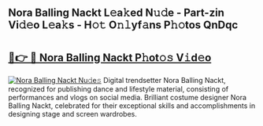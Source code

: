 ## Nora Balling Nackt L𝚎a𝚔ed N𝚞𝚍e - Part-zin Vi𝚍𝚎o L𝚎a𝚔s - H𝚘𝚝 O𝚗𝚕yf𝚊ns P𝚑𝚘tos QnDqc

# <h2><a href="http://kfa0wq.oniu.top/?m=Nora+Balling+Nackt">🔗👉 🔴 Nora Balling Nackt P𝚑ot𝚘𝚜 V𝚒d𝚎o</a></h2>

[![Nora Balling Nackt Nu𝚍e𝚜](https://i.imgur.com/0qMVB7G.gif)](http://kfa0wq.oniu.top/?m=Nora+Balling+Nackt)
Digital trendsetter Nora Balling Nackt, recognized for publishing dance and lifestyle material, consisting of performances and vlogs on social media. Brilliant costume designer Nora Balling Nackt, celebrated for their exceptional skills and accomplishments in designing stage and screen wardrobes.  
